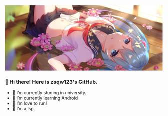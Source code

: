 ![head.png](head.png)

###  👋 Hi there! Here is zsqw123's GitHub.

- 🔭 I’m currently studing in university.
- 🌱 I’m currently learning Android
- 🏃‍ I’m love to run!
- 🤩 I’m a lsp.
